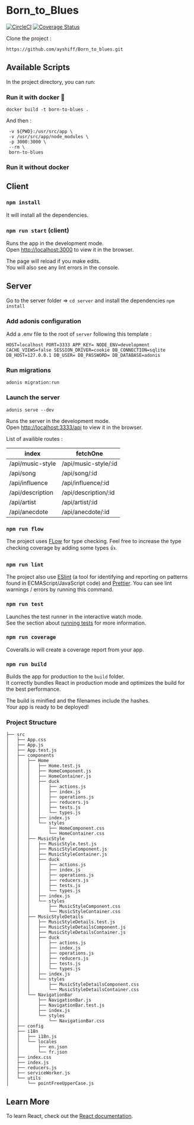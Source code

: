 # Born_to_Blues 
[![CircleCI](https://circleci.com/gh/ayshiff/Born_to_blues.svg?style=svg)](https://circleci.com/gh/ayshiff/Born_to_blues) [![Coverage Status](https://coveralls.io/repos/github/ayshiff/Born_to_blues/badge.svg?branch=master)](https://coveralls.io/github/ayshiff/Born_to_blues?branch=master)

Clone the project :
```
https://github.com/ayshiff/Born_to_blues.git
```

## Available Scripts

In the project directory, you can run:

### **Run it with docker**  🐳

```
docker build -t born-to-blues .
```

And then : 
 ```docker run -it \
  -v ${PWD}:/usr/src/app \
  -v /usr/src/app/node_modules \
  -p 3000:3000 \
  --rm \
  born-to-blues
  ```

### **Run it without docker**

## Client

### `npm install`

It will install all the dependencies.

### `npm run start` (client)

Runs the app in the development mode.<br>
Open [http://localhost:3000](http://localhost:3000) to view it in the browser.

The page will reload if you make edits.<br>
You will also see any lint errors in the console.

## Server

Go to the server folder => `cd server` and install the dependencies `npm install`

### Add adonis configuration

Add a .env file to the root of `server` following this template :

`
HOST=localhost
PORT=3333
APP_KEY=
NODE_ENV=development
CACHE_VIEWS=false
SESSION_DRIVER=cookie
DB_CONNECTION=sqlite
DB_HOST=127.0.0.1
DB_USER=
DB_PASSWORD=
DB_DATABASE=adonis
`

### Run migrations
`adonis migration:run `

### Launch the server

`adonis serve --dev  `

Runs the server in the development mode.<br>
Open [http://localhost:3333/api](http://localhost:3333/api) to view it in the browser.

List of availible routes :

| index |  fetchOne |
|---|---|
| /api/music-style  | /api/music-style/:id  |
| /api/song  | /api/song/:id  |
| /api/influence  | /api/influence/:id  |
| /api/description  | /api/description/:id  |
|  /api/artist | /api/artist/:id  |
|  /api/anecdote | /api/anecdote/:id  |


### `npm run flow`

The project uses [FLow](https://flow.org/) for type checking. Feel free to increase the type checking coverage by adding some types 👍.

### `npm run lint`

The project also use [ESlint](https://eslint.org/) (a tool for identifying and reporting on patterns found in ECMAScript/JavaScript code) and [Prettier](https://prettier.io/). You can see lint warnings / errors by running this command.

### `npm run test`

Launches the test runner in the interactive watch mode.<br>
See the section about [running tests](https://facebook.github.io/create-react-app/docs/running-tests) for more information.

### `npm run coverage`

Coveralls.io will create a coverage report from your app.

### `npm run build`

Builds the app for production to the `build` folder.<br>
It correctly bundles React in production mode and optimizes the build for the best performance.

The build is minified and the filenames include the hashes.<br>
Your app is ready to be deployed!

### **Project Structure**

```
├── src
│   ├── App.css
│   ├── App.js
│   ├── App.test.js
│   ├── components
│   │   ├── Home
│   │   │   ├── Home.test.js
│   │   │   ├── HomeComponent.js
│   │   │   ├── HomeContainer.js
│   │   │   ├── duck
│   │   │   │   ├── actions.js
│   │   │   │   ├── index.js
│   │   │   │   ├── operations.js
│   │   │   │   ├── reducers.js
│   │   │   │   ├── tests.js
│   │   │   │   └── types.js
│   │   │   ├── index.js
│   │   │   └── styles
│   │   │       ├── HomeComponent.css
│   │   │       └── HomeContainer.css
│   │   ├── MusicStyle
│   │   │   ├── MusicStyle.test.js
│   │   │   ├── MusicStyleComponent.js
│   │   │   ├── MusicStyleContainer.js
│   │   │   ├── duck
│   │   │   │   ├── actions.js
│   │   │   │   ├── index.js
│   │   │   │   ├── operations.js
│   │   │   │   ├── reducers.js
│   │   │   │   ├── tests.js
│   │   │   │   └── types.js
│   │   │   ├── index.js
│   │   │   └── styles
│   │   │       ├── MusicStyleComponent.css
│   │   │       └── MusicStyleContainer.css
│   │   ├── MusicStyleDetails
│   │   │   ├── MusicStyleDetails.test.js
│   │   │   ├── MusicStyleDetailsComponent.js
│   │   │   ├── MusicStyleDetailsContainer.js
│   │   │   ├── duck
│   │   │   │   ├── actions.js
│   │   │   │   ├── index.js
│   │   │   │   ├── operations.js
│   │   │   │   ├── reducers.js
│   │   │   │   ├── tests.js
│   │   │   │   └── types.js
│   │   │   ├── index.js
│   │   │   └── styles
│   │   │       ├── MusicStyleDetailsComponent.css
│   │   │       └── MusicStyleDetailsContainer.css
│   │   └── NavigationBar
│   │       ├── NavigationBar.js
│   │       ├── NavigationBar.test.js
│   │       ├── index.js
│   │       └── styles
│   │           └── NavigationBar.css
│   ├── config
│   ├── i18n
│   │   ├── i18n.js
│   │   └── locales
│   │       ├── en.json
│   │       └── fr.json
│   ├── index.css
│   ├── index.js
│   ├── reducers.js
│   ├── serviceWorker.js
│   └── utils
│       └── pointFreeUpperCase.js
```

## Learn More

To learn React, check out the [React documentation](https://reactjs.org/).
